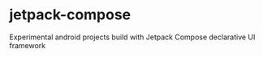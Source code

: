 # jetpack-compose
Experimental android projects build with Jetpack Compose declarative UI framework
